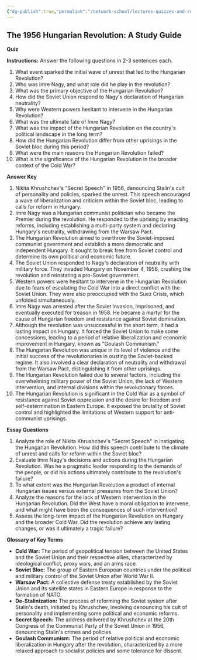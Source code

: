 ```yaml
---
{"dg-publish":true,"permalink":"/network-school/lectures-quizzes-and-references/briefs-timelines-and-study-guides/russian-history/russian-history-ii/russian-history-ii-hungarian-revolution-study-guide/"}
---
```



## The 1956 Hungarian Revolution: A Study Guide

**Quiz**

**Instructions:** Answer the following questions in 2-3 sentences each.

1. What event sparked the initial wave of unrest that led to the Hungarian Revolution?
2. Who was Imre Nagy, and what role did he play in the revolution?
3. What was the primary objective of the Hungarian Revolution?
4. How did the Soviet Union respond to Nagy's declaration of Hungarian neutrality?
5. Why were Western powers hesitant to intervene in the Hungarian Revolution?
6. What was the ultimate fate of Imre Nagy?
7. What was the impact of the Hungarian Revolution on the country's political landscape in the long term?
8. How did the Hungarian Revolution differ from other uprisings in the Soviet bloc during this period?
9. What were the main reasons the Hungarian Revolution failed?
10. What is the significance of the Hungarian Revolution in the broader context of the Cold War?

**Answer Key**

1. Nikita Khrushchev's "Secret Speech" in 1956, denouncing Stalin's cult of personality and policies, sparked the unrest. This speech encouraged a wave of liberalization and criticism within the Soviet bloc, leading to calls for reform in Hungary.
2. Imre Nagy was a Hungarian communist politician who became the Premier during the revolution. He responded to the uprising by enacting reforms, including establishing a multi-party system and declaring Hungary's neutrality, withdrawing from the Warsaw Pact.
3. The Hungarian Revolution aimed to overthrow the Soviet-imposed communist government and establish a more democratic and independent Hungary. It sought to break free from Soviet control and determine its own political and economic future.
4. The Soviet Union responded to Nagy's declaration of neutrality with military force. They invaded Hungary on November 4, 1956, crushing the revolution and reinstating a pro-Soviet government.
5. Western powers were hesitant to intervene in the Hungarian Revolution due to fears of escalating the Cold War into a direct conflict with the Soviet Union. They were also preoccupied with the Suez Crisis, which unfolded simultaneously.
6. Imre Nagy was arrested after the Soviet invasion, imprisoned, and eventually executed for treason in 1958. He became a martyr for the cause of Hungarian freedom and resistance against Soviet domination.
7. Although the revolution was unsuccessful in the short term, it had a lasting impact on Hungary. It forced the Soviet Union to make some concessions, leading to a period of relative liberalization and economic improvement in Hungary, known as "Goulash Communism."
8. The Hungarian Revolution was unique in its level of violence and the initial success of the revolutionaries in ousting the Soviet-backed regime. It also involved a clear declaration of neutrality and withdrawal from the Warsaw Pact, distinguishing it from other uprisings.
9. The Hungarian Revolution failed due to several factors, including the overwhelming military power of the Soviet Union, the lack of Western intervention, and internal divisions within the revolutionary forces.
10. The Hungarian Revolution is significant in the Cold War as a symbol of resistance against Soviet oppression and the desire for freedom and self-determination in Eastern Europe. It exposed the brutality of Soviet control and highlighted the limitations of Western support for anti-communist uprisings.

**Essay Questions**

1. Analyze the role of Nikita Khrushchev's "Secret Speech" in instigating the Hungarian Revolution. How did this speech contribute to the climate of unrest and calls for reform within the Soviet bloc?
2. Evaluate Imre Nagy's decisions and actions during the Hungarian Revolution. Was he a pragmatic leader responding to the demands of the people, or did his actions ultimately contribute to the revolution's failure?
3. To what extent was the Hungarian Revolution a product of internal Hungarian issues versus external pressures from the Soviet Union?
4. Analyze the reasons for the lack of Western intervention in the Hungarian Revolution. Did the West have a moral obligation to intervene, and what might have been the consequences of such intervention?
5. Assess the long-term impact of the Hungarian Revolution on Hungary and the broader Cold War. Did the revolution achieve any lasting changes, or was it ultimately a tragic failure?

**Glossary of Key Terms**

- **Cold War:** The period of geopolitical tension between the United States and the Soviet Union and their respective allies, characterized by ideological conflict, proxy wars, and an arms race.
- **Soviet Bloc:** The group of Eastern European countries under the political and military control of the Soviet Union after World War II.
- **Warsaw Pact:** A collective defense treaty established by the Soviet Union and its satellite states in Eastern Europe in response to the formation of NATO.
- **De-Stalinization:** The process of reforming the Soviet system after Stalin's death, initiated by Khrushchev, involving denouncing his cult of personality and implementing some political and economic reforms.
- **Secret Speech:** The address delivered by Khrushchev at the 20th Congress of the Communist Party of the Soviet Union in 1956, denouncing Stalin's crimes and policies.
- **Goulash Communism:** The period of relative political and economic liberalization in Hungary after the revolution, characterized by a more relaxed approach to socialist policies and some tolerance for dissent.